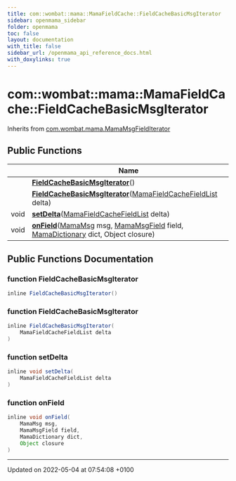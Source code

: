 ```yaml
---
title: com::wombat::mama::MamaFieldCache::FieldCacheBasicMsgIterator
sidebar: openmama_sidebar
folder: openmama
toc: false
layout: documentation
with_title: false
sidebar_url: /openmama_api_reference_docs.html
with_doxylinks: true
---
```


# com::wombat::mama::MamaFieldCache::FieldCacheBasicMsgIterator





Inherits from [com.wombat.mama.MamaMsgFieldIterator](interfacecom_1_1wombat_1_1mama_1_1MamaMsgFieldIterator.html)

## Public Functions

|                | Name           |
| -------------- | -------------- |
| | **[FieldCacheBasicMsgIterator](classcom_1_1wombat_1_1mama_1_1MamaFieldCache_1_1FieldCacheBasicMsgIterator.html#function-fieldcachebasicmsgiterator)**() |
| | **[FieldCacheBasicMsgIterator](classcom_1_1wombat_1_1mama_1_1MamaFieldCache_1_1FieldCacheBasicMsgIterator.html#function-fieldcachebasicmsgiterator)**([MamaFieldCacheFieldList](classcom_1_1wombat_1_1mama_1_1MamaFieldCacheFieldList.html) delta) |
| void | **[setDelta](classcom_1_1wombat_1_1mama_1_1MamaFieldCache_1_1FieldCacheBasicMsgIterator.html#function-setdelta)**([MamaFieldCacheFieldList](classcom_1_1wombat_1_1mama_1_1MamaFieldCacheFieldList.html) delta) |
| void | **[onField](classcom_1_1wombat_1_1mama_1_1MamaFieldCache_1_1FieldCacheBasicMsgIterator.html#function-onfield)**([MamaMsg](classcom_1_1wombat_1_1mama_1_1MamaMsg.html) msg, [MamaMsgField](classcom_1_1wombat_1_1mama_1_1MamaMsgField.html) field, [MamaDictionary](classcom_1_1wombat_1_1mama_1_1MamaDictionary.html) dict, Object closure) |

## Public Functions Documentation

### function FieldCacheBasicMsgIterator

```java
inline FieldCacheBasicMsgIterator()
```


### function FieldCacheBasicMsgIterator

```java
inline FieldCacheBasicMsgIterator(
    MamaFieldCacheFieldList delta
)
```


### function setDelta

```java
inline void setDelta(
    MamaFieldCacheFieldList delta
)
```


### function onField

```java
inline void onField(
    MamaMsg msg,
    MamaMsgField field,
    MamaDictionary dict,
    Object closure
)
```


-------------------------------

Updated on 2022-05-04 at 07:54:08 +0100